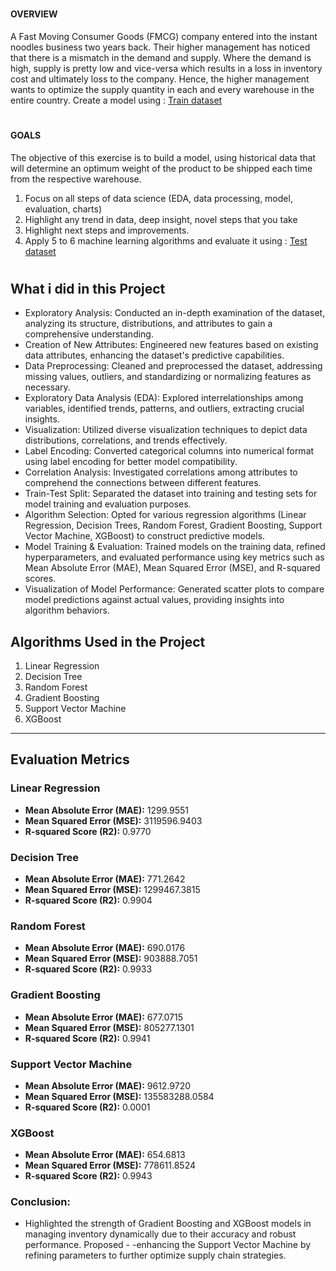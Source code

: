 
#
#### OVERVIEW


A Fast Moving Consumer Goods (FMCG) company entered into the instant noodles business two
years back. Their higher management has noticed that there is a mismatch in the demand and
supply. Where the demand is high, supply is pretty low and vice-versa which results in a loss in
inventory cost and ultimately loss to the company. Hence, the higher management wants to
optimize the supply quantity in each and every warehouse in the entire country.
Create a model using : [Train dataset](https://drive.google.com/file/d/1eodz3D2p9HZYKzEJYBpyuDGek-BH0dbY/view)

#
#### GOALS
The objective of this exercise is to build a model, using historical data that will determine an
optimum weight of the product to be shipped each time from the respective warehouse.
1. Focus on all steps of data science (EDA, data processing, model, evaluation, charts)
2. Highlight any trend in data, deep insight, novel steps that you take
3. Highlight next steps and improvements.
4. Apply 5 to 6 machine learning algorithms and evaluate it using : [Test dataset](https://drive.google.com/file/d/11V08gQiXAHHz2-dy3FX6pbY21I9x9wle/view)
#

## What i did in this Project
- Exploratory Analysis: Conducted an in-depth examination of the dataset, analyzing its structure, distributions, and attributes to gain a comprehensive understanding.
- Creation of New Attributes: Engineered new features based on existing data attributes, enhancing the dataset's predictive capabilities.
- Data Preprocessing: Cleaned and preprocessed the dataset, addressing missing values, outliers, and standardizing or normalizing features as necessary.
- Exploratory Data Analysis (EDA): Explored interrelationships among variables, identified trends, patterns, and outliers, extracting crucial insights.
- Visualization: Utilized diverse visualization techniques to depict data distributions, correlations, and trends effectively.
- Label Encoding: Converted categorical columns into numerical format using label encoding for better model compatibility.
- Correlation Analysis: Investigated correlations among attributes to comprehend the connections between different features.
- Train-Test Split: Separated the dataset into training and testing sets for model training and evaluation purposes.
- Algorithm Selection: Opted for various regression algorithms (Linear Regression, Decision Trees, Random Forest, Gradient Boosting, Support Vector Machine, XGBoost) to construct predictive models.
- Model Training & Evaluation: Trained models on the training data, refined hyperparameters, and evaluated performance using key metrics such as Mean Absolute Error (MAE), Mean Squared Error (MSE), and R-squared scores.
- Visualization of Model Performance: Generated scatter plots to compare model predictions against actual values, providing insights into algorithm behaviors.



## Algorithms Used in the Project

1. Linear Regression
2. Decision Tree
3. Random Forest
4. Gradient Boosting
5. Support Vector Machine
6. XGBoost

---

## Evaluation Metrics

### Linear Regression
- **Mean Absolute Error (MAE):** 1299.9551
- **Mean Squared Error (MSE):** 3119596.9403
- **R-squared Score (R2):** 0.9770

### Decision Tree
- **Mean Absolute Error (MAE):** 771.2642
- **Mean Squared Error (MSE):** 1299467.3815
- **R-squared Score (R2):** 0.9904

### Random Forest
- **Mean Absolute Error (MAE):** 690.0176
- **Mean Squared Error (MSE):** 903888.7051
- **R-squared Score (R2):** 0.9933

### Gradient Boosting
- **Mean Absolute Error (MAE):** 677.0715
- **Mean Squared Error (MSE):** 805277.1301
- **R-squared Score (R2):** 0.9941

### Support Vector Machine
- **Mean Absolute Error (MAE):** 9612.9720
- **Mean Squared Error (MSE):** 135583288.0584
- **R-squared Score (R2):** 0.0001

### XGBoost
- **Mean Absolute Error (MAE):** 654.6813
- **Mean Squared Error (MSE):** 778611.8524
- **R-squared Score (R2):** 0.9943

### Conclusion:
- Highlighted the strength of Gradient Boosting and XGBoost models in managing inventory dynamically due to their accuracy and robust performance. Proposed - -enhancing the Support Vector Machine by refining parameters to further optimize supply chain strategies.

